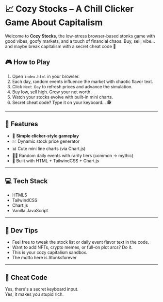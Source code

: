 # 📈 Cozy Stocks – A Chill Clicker Game About Capitalism

Welcome to **Cozy Stocks**, the low-stress browser-based stonks game with good vibes, goofy markets, and a touch of financial chaos. Buy, sell, vibe... and maybe break capitalism with a secret cheat code 👀



## 🎮 How to Play

1. Open `index.html` in your browser.
2. Each day, random events influence the market with chaotic flavor text.                                                                                                                                                                                     
3. Click `Next Day` to refresh prices and advance the simulation.
4. Buy low, sell high. Grow your net worth.
5. Watch your stocks evolve with built-in mini charts.
6. Secret cheat code? Type it on your keyboard... 🕵️

---

## 🧠 Features

- 🧁 **Simple clicker-style gameplay**
- 💹 Dynamic stock price generator
- 📊 Cute mini line charts (via Chart.js)
- 🧙‍♂️ Random daily events with rarity tiers (common → mythic)
- 🌌 Built with HTML + TailwindCSS + Chart.js

---

## 💻 Tech Stack

- HTML5
- TailwindCSS
- Chart.js
- Vanilla JavaScript

---

## 🧪 Dev Tips

- Feel free to tweak the stock list or daily event flavor text in the code.
- Want to add NFTs, crypto memes, or full-on plot arcs? Do it.
- This is your cozy capitalism sandbox.
- The motto here is Stonksforever
---

## 🚀 Cheat Code

Yes, there's a secret keyboard input.  
Yes, it makes you stupid rich.  



